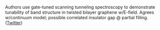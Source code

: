 
Authors use gate-tuned scanning tunneling spectroscopy to demonstrate tunability of band structure in twisted bilayer graphene w/E-field. Agrees w/continuum model; possible correlated insulator gap @ partial filling. ([Twitter](https://twitter.com/JoshuahHeath/status/1296135773142515720))
